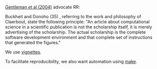 [Gentleman et al (2004)](http://genomebiology.com/2004/5/10/R80)
advocate RR:

  Buckheit and Donoho (35) , referring to the work and philosophy of
  Claerbout, state the following principle: "An article about
  computational science in a scientific publication is not the
  scholarship itself, it is merely advertising of the scholarship. The
  actual scholarship is the complete software development environment
  and that complete set of instructions that generated the figures."

We use [vignettes](https://github.com/lgatto/rbc/blob/2014-11-06-Zurich/rr/simple.md).

To facilitate reproducibility, we also want automation using
[make](https://github.com/lgatto/rbc/blob/2014-11-06-Zurich/rr/make.md).
